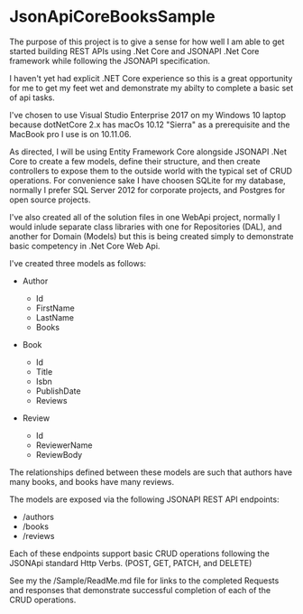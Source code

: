 # JsonApiCoreBooksSample

The purpose of this project is to give a sense for how well I am able to get started building REST APIs using .Net Core and JSONAPI .Net Core framework while following the JSONAPI specification.

I haven't yet had explicit .NET Core experience so this is a great opportunity for me to get my feet wet and demonstrate my abilty to complete a basic set of api tasks.  

I've chosen to use Visual Studio Enterprise 2017 on my Windows 10 laptop because dotNetCore 2.x has macOs 10.12 "Sierra" as a prerequisite and the MacBook pro I use is on  10.11.06.

As directed, I will be using Entity Framework Core alongside JSONAPI .Net Core to create a few models, define their structure, and then create controllers to expose them to the outside world with the typical set of CRUD operations.
For convenience sake I have choosen SQLite for my database, normally I prefer SQL Server 2012 for corporate projects, and Postgres for open source projects.

I've also created all of the solution files in one WebApi project, normally I would inlude separate class libraries with one for Repositories (DAL), and another for Domain (Models) but this is being created simply to demonstrate basic competency in .Net Core Web Api.

I've created three models as follows:

- Author
  - Id
  - FirstName
  - LastName
  - Books

- Book
  * Id
  * Title
  * Isbn
  * PublishDate
  * Reviews

- Review
  * Id
  * ReviewerName
  * ReviewBody
  
 The relationships defined between these models are such that authors have many books, and books have many reviews.
 
 The models are exposed via the following JSONAPI REST API endpoints:
 * /authors
 * /books
 * /reviews
 
 Each of these endpoints support basic CRUD operations following the JSONApi standard Http Verbs. (POST, GET, PATCH, and DELETE)
 
 See my the /Sample/ReadMe.md file for links to the completed Requests and responses that demonstrate successful completion of each of the CRUD operations.
 
